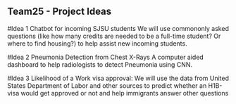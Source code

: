 ## Team25 - Project Ideas

#Idea 1 Chatbot for incoming SJSU students
We will use commononly asked questions (like how many credits are needed to be a full-time student? Or where to find housing?) to help assist new incoming students.

#Idea 2 Pneumonia Detection from Chest X-Rays
A computer aided dashboard to help radiologists to detect Pneumonia using CNN.

#Idea 3 Likelihood of a Work visa approval: We will use the data from United States Department of Labor and other sources to predict whether an H1B-visa would get approved or not and help immigrants answer other questions
